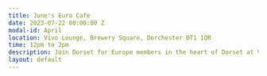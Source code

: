 ```yaml
---
title: June's Euro Cafe
date: 2023-07-22 00:00:00 Z
modal-id: April
location: Vivo Lounge, Brewery Square, Dorchester DT1 1QR
time: 12pm to 2pm
description: Join Dorset for Europe members in the heart of Dorset at Vivo Lounge in Brewery Square, Dorchester. 
layout: default
---
```

